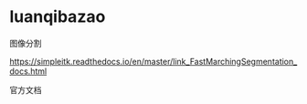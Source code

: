 # luanqibazao
 图像分割

https://simpleitk.readthedocs.io/en/master/link_FastMarchingSegmentation_docs.html

官方文档
